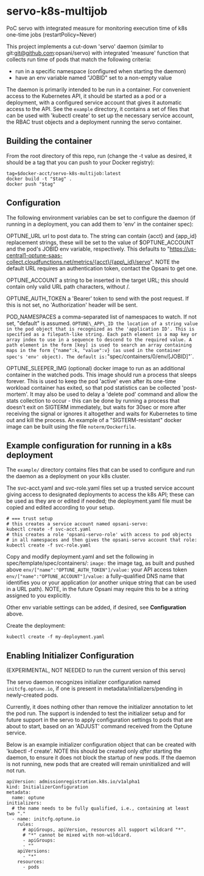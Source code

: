 # servo-k8s-multijob
PoC servo with integrated measure for monitoring execution time of k8s one-time jobs (restartPolicy=Never)

This project implements a cut-down 'servo' daemon (similar to git:git@github.com:opsani/servo) with integrated 'measure' function that collects run time of pods that match the following criteria:
- run in a specific namespace (configured when starting the daemon)
- have an env variable named "JOBID" set to a non-empty value

The daemon is primarily intended to be run in a container. For convenient access to the Kubernetes API, it should be started as a pod or a deployment, with a configured service account that gives it automatic access to the API. See the `example` directory, it contains a set of files that can be used with 'kubectl create' to set up the necessary service account, the RBAC trust objects and a deployment running the servo container.

## Building the container

From the root directory of this repo, run (change the -t value as desired, it should be a tag that you can push to your Docker registry):

    tag=$docker-acct/servo-k8s-multijob:latest
    docker build -t "$tag" .
    docker push "$tag"

## Configuration

The following environment variables can be set to configure the daemon (if running in a deployment, you can add them to 'env' in the container spec):

OPTUNE\_URL url to post data to. The string can contain {acct} and {app\_id} replacement strings, these will be set to the value of $OPTUNE\_ACCOUNT and the pod's JOBID env variable, respectively. This defaults to "https://us-central1-optune-saas-collect.cloudfunctions.net/metrics/{acct}/{app\_id}/servo". NOTE the default URL requires an authentication token, contact the Opsani to get one.

OPTUNE\_ACCOUNT a string to be inserted in the target URL; this should contain only valid URL path characters, without /.

OPTUNE\_AUTH\_TOKEN a 'Bearer' token to send with the post request. If this is not set, no 'Authorization' header will be sent.

POD\_NAMESPACES a comma-separated list of namespaces to watch. If not set, "default" is assumed.
                                                                               `
OPTUNE\_APP\_ID the location of a string value in the pod object that is recognized as the 'application ID'. This is specified as a filepath-like string. Each path element is a map key or array index to use in a sequence to descend to the required value. A path element in the form [key] is used to search an array containing maps in the form {"name":k, "value":v} (as used in the container spec's 'env' object). The default is: `"spec/containers/0/env/[JOBID]"`.

OPTUNE\_SLEEPER\_IMG (optional) docker image to run as an additional container in the watched pods. This image should run a process that sleeps forever. This is used to keep the pod 'active' even after its one-time workload container has exited, so that pod statistics can be collected 'post-mortem'. It may also be used to delay a 'delete pod' command and allow the stats collection to occur - this can be done by running a process that doesn't exit on SIGTERM immediately, but waits for 30sec or more after receiving the signal or ignores it altogether and waits for Kubernetes to time out and kill the process.
An example of a "SIGTERM-resistant" docker image can be built using the file `noterm/Dockerfile`.

## Example configuration for running in a k8s deployment

The `example/` directory contains files that can be used to configure and run the daemon as a deployment on your k8s cluster.

The svc-acct.yaml and svc-role.yaml files set up a trusted service account giving access to designated deployments to access the k8s API; these can be used as they are or edited if needed; the deployment.yaml file must be copied and edited according to your setup.

    # === trust setup
    # this creates a service account named opsani-servo:
    kubectl create -f svc-acct.yaml
    # this creates a role 'opsani-servo-role' with access to pod objects
    # in all namespaces and then gives the opsani-servo account that role:
    kubectl create -f svc-role.yaml

Copy and modify deployment.yaml and set the following in spec/template/spec/containers/:
`image:` the image tag, as built and pushed above
`env/["name":"OPTUNE_AUTH_TOKEN"]/value:` your API access token
`env/["name":"OPTUNE_ACCOUNT"]/value:` a fully-qualified DNS name that identifies you or your application (or another unique string that can be used in a URL path). NOTE, in the future Opsani may require this to be a string assigned to you explicitly.

Other env variable settings can be added, if desired, see **Configuration** above.

Create the deployment:

    kubectl create -f my-deployment.yaml

## Enabling Initializer Configuration

(EXPERIMENTAL, NOT NEEDED to run the current version of this servo)

The servo daemon recognizes initializer configuration named `initcfg.optune.io`, if one is present in metadata/initializers/pending in newly-created pods.

Currently, it does nothing other than remove the initializer annotation to let the pod run. The support is indended to test the initializer setup and for future support in the servo to apply configuration settings to pods that are about to start, based on an 'ADJUST' command received from the Optune service.

Below is an example initializer configuration object that can be created with 'kubectl -f create'. NOTE this should be created only *after* starting the daemon, to ensure it does not block the startup of new pods. If the daemon is not running, new pods that are created will remain uninitialized and will not run.

    apiVersion: admissionregistration.k8s.io/v1alpha1
    kind: InitializerConfiguration
    metadata:
      name: optune
    initializers:
      # the name needs to be fully qualified, i.e., containing at least two "."
      - name: initcfg.optune.io
        rules:
          # apiGroups, apiVersion, resources all support wildcard "*".
          # "*" cannot be mixed with non-wildcard.
          - apiGroups:
    	  - ""
    	apiVersions:
    	  - "*"
    	resources:
    	  - pods


